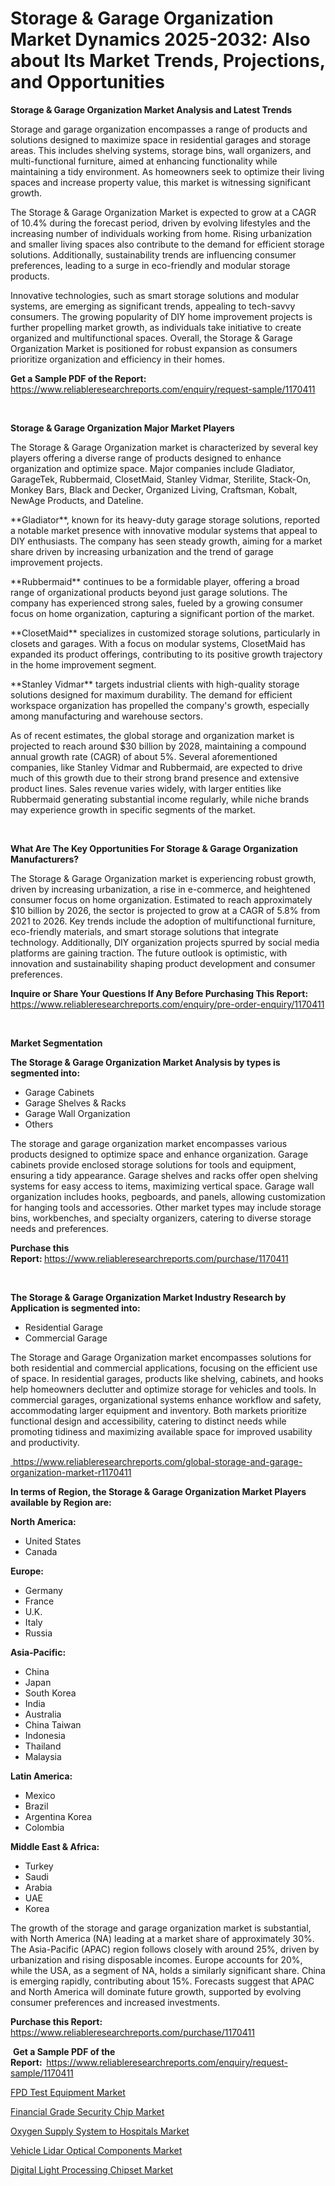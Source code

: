 <p><h1>Storage & Garage Organization Market Dynamics 2025-2032: Also about Its Market Trends, Projections, and Opportunities</h1></p><p><strong>Storage & Garage Organization Market Analysis and Latest Trends</strong></p>
<p><p>Storage and garage organization encompasses a range of products and solutions designed to maximize space in residential garages and storage areas. This includes shelving systems, storage bins, wall organizers, and multi-functional furniture, aimed at enhancing functionality while maintaining a tidy environment. As homeowners seek to optimize their living spaces and increase property value, this market is witnessing significant growth.</p><p>The Storage & Garage Organization Market is expected to grow at a CAGR of 10.4% during the forecast period, driven by evolving lifestyles and the increasing number of individuals working from home. Rising urbanization and smaller living spaces also contribute to the demand for efficient storage solutions. Additionally, sustainability trends are influencing consumer preferences, leading to a surge in eco-friendly and modular storage products.</p><p>Innovative technologies, such as smart storage solutions and modular systems, are emerging as significant trends, appealing to tech-savvy consumers. The growing popularity of DIY home improvement projects is further propelling market growth, as individuals take initiative to create organized and multifunctional spaces. Overall, the Storage & Garage Organization Market is positioned for robust expansion as consumers prioritize organization and efficiency in their homes.</p></p>
<p><strong>Get a Sample PDF of the Report:&nbsp;</strong> <a href="https://www.reliableresearchreports.com/enquiry/request-sample/1170411?utm_campaign=83&utm_medium=2&utm_source=Github&utm_content=ia&utm_term=29032025&utm_id=storage-garage-organization">https://www.reliableresearchreports.com/enquiry/request-sample/1170411</a></p>
<p>&nbsp;</p>
<p><strong>Storage & Garage Organization Major Market Players</strong></p>
<p><p>The Storage & Garage Organization market is characterized by several key players offering a diverse range of products designed to enhance organization and optimize space. Major companies include Gladiator, GarageTek, Rubbermaid, ClosetMaid, Stanley Vidmar, Sterilite, Stack-On, Monkey Bars, Black and Decker, Organized Living, Craftsman, Kobalt, NewAge Products, and Dateline.</p><p>**Gladiator**, known for its heavy-duty garage storage solutions, reported a notable market presence with innovative modular systems that appeal to DIY enthusiasts. The company has seen steady growth, aiming for a market share driven by increasing urbanization and the trend of garage improvement projects.</p><p>**Rubbermaid** continues to be a formidable player, offering a broad range of organizational products beyond just garage solutions. The company has experienced strong sales, fueled by a growing consumer focus on home organization, capturing a significant portion of the market.</p><p>**ClosetMaid** specializes in customized storage solutions, particularly in closets and garages. With a focus on modular systems, ClosetMaid has expanded its product offerings, contributing to its positive growth trajectory in the home improvement segment.</p><p>**Stanley Vidmar** targets industrial clients with high-quality storage solutions designed for maximum durability. The demand for efficient workspace organization has propelled the company's growth, especially among manufacturing and warehouse sectors.</p><p>As of recent estimates, the global storage and organization market is projected to reach around $30 billion by 2028, maintaining a compound annual growth rate (CAGR) of about 5%. Several aforementioned companies, like Stanley Vidmar and Rubbermaid, are expected to drive much of this growth due to their strong brand presence and extensive product lines. Sales revenue varies widely, with larger entities like Rubbermaid generating substantial income regularly, while niche brands may experience growth in specific segments of the market.</p></p>
<p>&nbsp;</p>
<p><strong>What Are The Key Opportunities For Storage & Garage Organization Manufacturers?</strong></p>
<p><p>The Storage & Garage Organization market is experiencing robust growth, driven by increasing urbanization, a rise in e-commerce, and heightened consumer focus on home organization. Estimated to reach approximately $10 billion by 2026, the sector is projected to grow at a CAGR of 5.8% from 2021 to 2026. Key trends include the adoption of multifunctional furniture, eco-friendly materials, and smart storage solutions that integrate technology. Additionally, DIY organization projects spurred by social media platforms are gaining traction. The future outlook is optimistic, with innovation and sustainability shaping product development and consumer preferences.</p></p>
<p><strong>Inquire or Share Your Questions If Any Before Purchasing This Report:</strong> <a href="https://www.reliableresearchreports.com/enquiry/pre-order-enquiry/1170411?utm_campaign=83&utm_medium=2&utm_source=Github&utm_content=ia&utm_term=29032025&utm_id=storage-garage-organization">https://www.reliableresearchreports.com/enquiry/pre-order-enquiry/1170411</a></p>
<p>&nbsp;</p>
<p><strong>Market Segmentation</strong></p>
<p><strong>The Storage & Garage Organization Market Analysis by types is segmented into:</strong></p>
<p><ul><li>Garage Cabinets</li><li>Garage Shelves & Racks</li><li>Garage Wall Organization</li><li>Others</li></ul></p>
<p><p>The storage and garage organization market encompasses various products designed to optimize space and enhance organization. Garage cabinets provide enclosed storage solutions for tools and equipment, ensuring a tidy appearance. Garage shelves and racks offer open shelving systems for easy access to items, maximizing vertical space. Garage wall organization includes hooks, pegboards, and panels, allowing customization for hanging tools and accessories. Other market types may include storage bins, workbenches, and specialty organizers, catering to diverse storage needs and preferences.</p></p>
<p><strong>Purchase this Report:&nbsp;</strong><a href="https://www.reliableresearchreports.com/purchase/1170411?utm_campaign=83&utm_medium=2&utm_source=Github&utm_content=ia&utm_term=29032025&utm_id=storage-garage-organization">https://www.reliableresearchreports.com/purchase/1170411</a></p>
<p>&nbsp;</p>
<p><strong>The Storage & Garage Organization Market Industry Research by Application is segmented into:</strong></p>
<p><ul><li>Residential Garage</li><li>Commercial Garage</li></ul></p>
<p><p>The Storage and Garage Organization market encompasses solutions for both residential and commercial applications, focusing on the efficient use of space. In residential garages, products like shelving, cabinets, and hooks help homeowners declutter and optimize storage for vehicles and tools. In commercial garages, organizational systems enhance workflow and safety, accommodating larger equipment and inventory. Both markets prioritize functional design and accessibility, catering to distinct needs while promoting tidiness and maximizing available space for improved usability and productivity.</p></p>
<p><a href="https://www.reliableresearchreports.com/global-storage-and-garage-organization-market-r1170411?utm_campaign=83&utm_medium=2&utm_source=Github&utm_content=ia&utm_term=29032025&utm_id=storage-garage-organization">&nbsp;https://www.reliableresearchreports.com/global-storage-and-garage-organization-market-r1170411</a></p>
<p><strong>In terms of Region, the Storage & Garage Organization Market Players available by Region are:</strong></p>
<p>
    <p> <strong> North America: </strong>
        <ul>
            <li>United States</li>
            <li>Canada</li>
        </ul>
        </p> 
    <p> <strong> Europe: </strong>
        <ul>
            <li>Germany</li>
            <li>France</li>
            <li>U.K.</li>
            <li>Italy</li>
            <li>Russia</li>
        </ul>
        </p> 
    <p> <strong> Asia-Pacific: </strong>
        <ul>
            <li>China</li>
            <li>Japan</li>
            <li>South Korea</li>
            <li>India</li>
            <li>Australia</li>
            <li>China Taiwan</li>
            <li>Indonesia</li>
            <li>Thailand</li>
            <li>Malaysia</li>
        </ul>
        </p> 
    <p> <strong> Latin America: </strong>
        <ul>
            <li>Mexico</li>
            <li>Brazil</li>
            <li>Argentina Korea</li>
            <li>Colombia</li>
        </ul>
        </p> 
    <p> <strong> Middle East & Africa: </strong>
        <ul>
            <li>Turkey</li>
            <li>Saudi</li>
            <li>Arabia</li>
            <li>UAE</li>
            <li>Korea</li>
        </ul>
    </p>
    </p>
<p><p>The growth of the storage and garage organization market is substantial, with North America (NA) leading at a market share of approximately 30%. The Asia-Pacific (APAC) region follows closely with around 25%, driven by urbanization and rising disposable incomes. Europe accounts for 20%, while the USA, as a segment of NA, holds a similarly significant share. China is emerging rapidly, contributing about 15%. Forecasts suggest that APAC and North America will dominate future growth, supported by evolving consumer preferences and increased investments.</p></p>
<p><strong>Purchase this Report: </strong><a href="https://www.reliableresearchreports.com/purchase/1170411?utm_campaign=83&utm_medium=2&utm_source=Github&utm_content=ia&utm_term=29032025&utm_id=storage-garage-organization">https://www.reliableresearchreports.com/purchase/1170411</a></p>
<p>&nbsp;<strong>Get a Sample PDF of the Report:&nbsp;&nbsp;</strong><a href="https://www.reliableresearchreports.com/enquiry/request-sample/1170411?utm_campaign=83&utm_medium=2&utm_source=Github&utm_content=ia&utm_term=29032025&utm_id=storage-garage-organization">https://www.reliableresearchreports.com/enquiry/request-sample/1170411</a></p>
<p><strong></strong></p>
<p><p><a href="https://github.com/elroddrewspm/Market-Research-Report-List-1/blob/main/fpd-test-equipment-market.md?utm_campaign=83&utm_medium=2&utm_source=Github&utm_content=ia&utm_term=29032025&utm_id=storage-garage-organization">FPD Test Equipment Market</a></p><p><a href="https://github.com/adelanwkadua/Market-Research-Report-List-1/blob/main/financial-grade-security-chip-market.md?utm_campaign=83&utm_medium=2&utm_source=Github&utm_content=ia&utm_term=29032025&utm_id=storage-garage-organization">Financial Grade Security Chip Market</a></p><p><a href="https://github.com/helmeludu/Market-Research-Report-List-1/blob/main/oxygen-supply-system-to-hospitals-market.md?utm_campaign=83&utm_medium=2&utm_source=Github&utm_content=ia&utm_term=29032025&utm_id=storage-garage-organization">Oxygen Supply System to Hospitals Market</a></p><p><a href="https://github.com/baheraennika/Market-Research-Report-List-1/blob/main/vehicle-lidar-optical-components-market.md?utm_campaign=83&utm_medium=2&utm_source=Github&utm_content=ia&utm_term=29032025&utm_id=storage-garage-organization">Vehicle Lidar Optical Components Market</a></p><p><a href="https://github.com/mokeleveisel/Market-Research-Report-List-1/blob/main/digital-light-processing-chipset-market.md?utm_campaign=83&utm_medium=2&utm_source=Github&utm_content=ia&utm_term=29032025&utm_id=storage-garage-organization">Digital Light Processing Chipset Market</a></p></p>